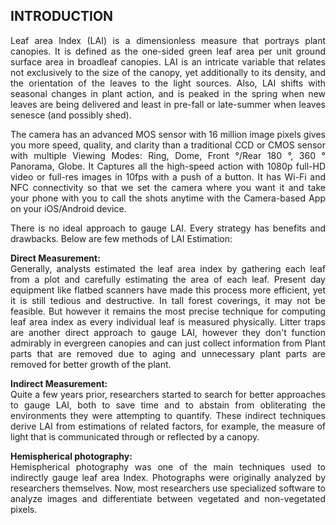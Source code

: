 ## INTRODUCTION<br>

<div style="text-align: justify">
Leaf area lndex (LAI) is a dimensionless measure that portrays plant canopies. It is defined as the one-sided green leaf area per unit ground surface area in broadleaf canopies. LAI is an intricate variable that relates not exclusively to the size of the canopy, yet additionally to its density, and the orientation of the leaves to the light sources. Also, LAI shifts with seasonal changes in plant action, and is peaked in the spring when new leaves are being delivered and least in pre-fall or late-summer when leaves senesce (and possibly shed).

The camera has an advanced MOS sensor with 16 million image pixels gives you more speed, quality, and clarity than a traditional CCD or CMOS sensor with multiple Viewing Modes: Ring, Dome, Front &deg;/Rear 180 &deg;, 360 &deg; Panorama, Globe. It Captures all the high-speed action with 1080p full-HD video or full-res images in 10fps with a push of a button. It has Wi-Fi and NFC connectivity so that we set the camera where you want it and take your phone with you to call the shots anytime with the Camera-based App on your iOS/Android device.

There is no ideal approach to gauge LAI. Every strategy has benefits and drawbacks. Below are few methods of LAI Estimation:

**Direct Measurement:**  
Generally, analysts estimated the leaf area index by gathering each leaf from a plot and carefully estimating the area of each leaf. Present day equipment like flatbed scanners have made this process more efficient, yet it is still tedious and destructive. In tall forest coverings, it may not be feasible. But however it remains the most precise technique for computing leaf area index as every individual leaf is measured physically. Litter traps are another  direct approach to gauge LAI, however they don't function admirably in evergreen canopies and can just collect information from  Plant parts that are removed due to aging and unnecessary plant parts are removed for better growth of the plant.

**Indirect Measurement:**   
Quite a few years prior, researchers started to search for better approaches to gauge LAI, both to save time and to abstain from obliterating the environments they were attempting to quantify. These indirect techniques derive LAI from estimations of related factors, for example, the measure of light that is communicated through or reflected by a canopy.


**Hemispherical photography:**  
Hemispherical photography was one of the main techniques used to indirectly gauge leaf area Index. Photographs were originally analyzed by researchers themselves. Now, most researchers use specialized software to analyze images and differentiate between vegetated and non-vegetated pixels.



</div>
